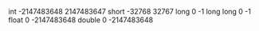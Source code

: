 int
-2147483648 2147483647
short
-32768 32767
long
0 -1
long long
0 -1
float
0 -2147483648
double
0 -2147483648

